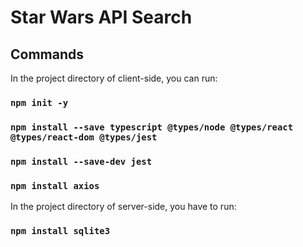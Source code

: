 # Star Wars API Search


## Commands

In the project directory of client-side, you can run:
### `npm init -y`
### `npm install --save typescript @types/node @types/react @types/react-dom @types/jest`
### `npm install --save-dev jest`
### `npm install axios`


In the project directory of server-side, you have to run:
### `npm install sqlite3`

